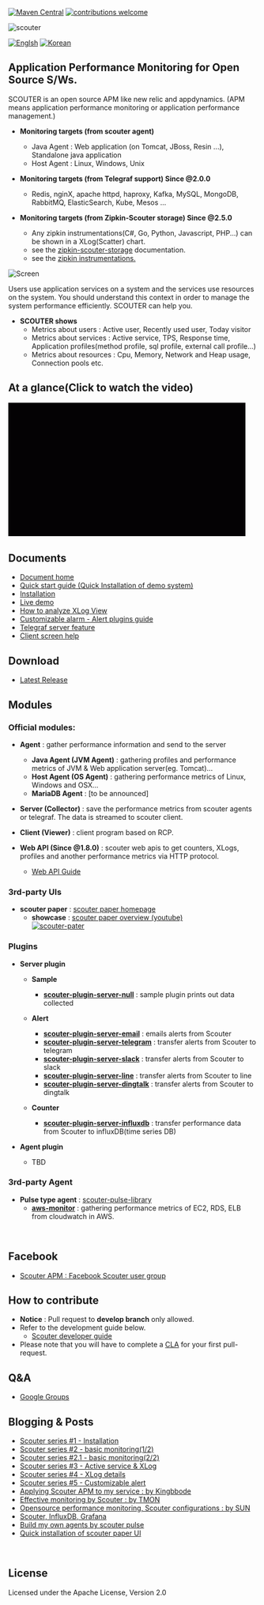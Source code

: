 [![Maven Central](https://maven-badges.herokuapp.com/maven-central/io.github.scouter-project/scouter-parent/badge.svg?t=1)](https://maven-badges.herokuapp.com/maven-central/io.github.scouter-project/scouter-parent)
[![contributions welcome](https://img.shields.io/badge/contributions-welcome-brightgreen.svg?style=flat)](https://github.com/scouter-project/scouter/issues)


![scouter](./scouter.document/img/main/scouter-logo-w200.png)

[![Englsh](https://img.shields.io/badge/language-English-orange.svg)](README.md) [![Korean](https://img.shields.io/badge/language-Korean-blue.svg)](README_kr.md)

## Application Performance Monitoring for Open Source S/Ws.
SCOUTER is an open source APM like new relic and appdynamics.
(APM means application performance monitoring or application performance management.)

 - **Monitoring targets (from scouter agent)**
   - Java Agent : Web application (on Tomcat, JBoss, Resin ...), Standalone java application
   - Host Agent : Linux, Windows, Unix

 - **Monitoring targets (from Telegraf support) Since @2.0.0**
   - Redis, nginX, apache httpd, haproxy, Kafka, MySQL, MongoDB, RabbitMQ, ElasticSearch, Kube, Mesos ...

 - **Monitoring targets (from Zipkin-Scouter storage) Since @2.5.0**
   - Any zipkin instrumentations(C#, Go, Python, Javascript, PHP...) can be shown in a XLog(Scatter) chart. 
   - see the [zipkin-scouter-storage](https://github.com/scouter-project/zipkin-scouter) documentation.
   - see the [zipkin instrumentations.](https://zipkin.io/pages/extensions_choices.html)  
  
![Screen](./scouter.document/img/main/dashboard-sample-1.png)

Users use application services on a system and the services use resources on the system.
You should understand this context in order to manage the system performance efficiently.
SCOUTER can help you.

- **SCOUTER shows**
  - Metrics about users : Active user, Recently used user, Today visitor
  - Metrics about services : Active service, TPS, Response time, Application profiles(method profile, sql profile, external call profile...)
  - Metrics about resources : Cpu, Memory, Network and Heap usage, Connection pools etc.

## At a glance(Click to watch the video)
[![Demo gif](./scouter.document/img/main/scouter-movie.gif)](https://youtu.be/iuArTzsD7Ws)

## Documents
 - [Document home](./scouter.document/index.md)
 - [Quick start guide (Quick Installation of demo system)](./scouter.document/main/Quick-Start.md)
 - [Installation](./scouter.document/main/Setup.md)
 - [Live demo](./scouter.document/main/Live-Demo.md)
 - [How to analyze XLog View](./scouter.document/client/Reading-XLog.md)
 - [Customizable alarm - Alert plugins guide](./scouter.document/main/Alert-Plugin-Guide.md)
 - [Telegraf server feature](./scouter.document/main/Telegraf-Server.md)
 - [Client screen help](./scouter.document/client/How-To-Use-Client.md)

## Download
 - [Latest Release](https://github.com/scouter-project/scouter/releases/)

## Modules
### Official modules:

- **Agent** : gather performance information and send to the server
  - **Java Agent (JVM Agent)** : gathering profiles and performance metrics of JVM & Web application server(eg. Tomcat)...
  - **Host Agent (OS Agent)** : gathering performance metrics of Linux, Windows and OSX...
  - **MariaDB Agent** : [to be announced]

- **Server (Collector)** : save the performance metrics from scouter agents or telegraf. The data is streamed to scouter client.

- **Client (Viewer)** : client program based on RCP.

- **Web API (Since @1.8.0)** : scouter web apis to get counters, XLogs, profiles and another performance metrics via HTTP protocol.
  - [Web API Guide](./scouter.document/tech/Web-API-Guide.md)

### 3rd-party UIs
- **scouter paper** : [scouter paper homepage](https://scouter-contrib.github.io/scouter-paper/)
  - **showcase** : [scouter paper overview (youtube)](https://www.youtube.com/watch?v=NjJ0dGhdIbU)  
[![scouter-pater](https://scouter-contrib.github.io/scouter-paper/img/img12.png)](https://www.youtube.com/watch?v=NjJ0dGhdIbU)

### Plugins
- **Server plugin**
  - **Sample**
    - **[scouter-plugin-server-null](https://github.com/scouter-project/scouter-plugin-server-null)** : sample plugin prints out data collected
  
  - **Alert**
    - **[scouter-plugin-server-email](https://github.com/scouter-contrib/scouter-plugin-server-alert-email)** : emails alerts from Scouter
    - **[scouter-plugin-server-telegram](https://github.com/scouter-contrib/scouter-plugin-server-alert-telegram)** : transfer alerts from Scouter to telegram
    - **[scouter-plugin-server-slack](https://github.com/scouter-contrib/scouter-plugin-server-alert-slack)** : transfer alerts from Scouter to slack
    - **[scouter-plugin-server-line](https://github.com/scouter-contrib/scouter-plugin-server-alert-line)** : transfer alerts from Scouter to line
    - **[scouter-plugin-server-dingtalk](https://github.com/scouter-contrib/scouter-plugin-server-alert-dingtalk)** : transfer alerts from Scouter to dingtalk
    
  - **Counter** 
    - **[scouter-plugin-server-influxdb](https://github.com/scouter-contrib/scouter-plugin-server-influxdb)** : transfer performance data from Scouter to influxDB(time series DB)  

- **Agent plugin**
  - TBD

### 3rd-party Agent
- **Pulse type agent** : [scouter-pulse-library](https://github.com/scouter-contrib/scouter-pulse)
  - **[aws-monitor](https://github.com/nices96/scouter-pulse-aws-monitor)** : gathering performance metrics of EC2, RDS, ELB from cloudwatch in AWS.

<br>

## Facebook
 - [Scouter APM : Facebook Scouter user group](https://www.facebook.com/groups/scouterapm/)

## How to contribute
 - **Notice** : Pull request to **develop branch** only allowed.
 - Refer to the development guide below.
   - [Scouter developer guide](./scouter.document/tech/Developer-Guide.md)
 - Please note that you will have to complete a [CLA](http://goo.gl/forms/xSmYs8qM9J) for your first pull-request.

## Q&A
 - [Google Groups](https://groups.google.com/forum/#!forum/scouter-project)

## Blogging & Posts
 - [Scouter series #1 - Installation](https://translate.google.co.kr/translate?hl=ko&sl=ko&tl=en&u=https%3A%2F%2Fgunsdevlog.blogspot.kr%2F2017%2F07%2Fscouter-apm-1.html)
 - [Scouter series #2 - basic monitoring(1/2)](https://translate.google.co.kr/translate?hl=ko&sl=ko&tl=en&u=https%3A%2F%2Fgunsdevlog.blogspot.kr%2F2017%2F07%2Fscouter-apm-2-12.html)
 - [Scouter series #2.1 - basic monitoring(2/2)](https://translate.google.co.kr/translate?hl=ko&sl=ko&tl=en&u=https%3A%2F%2Fgunsdevlog.blogspot.kr%2F2017%2F07%2Fscouter-apm-basic-monitoring-2.html)
 - [Scouter series #3 - Active service & XLog](https://translate.google.co.kr/translate?hl=ko&sl=ko&tl=en&u=http%3A%2F%2Fgunsdevlog.blogspot.kr%2F2018%2F05%2Fscouter-apm-xlog-howto.html)
 - [Scouter series #4 - XLog details](https://translate.google.co.kr/translate?hl=ko&sl=ko&tl=en&u=http%3A%2F%2Fgunsdevlog.blogspot.kr%2F2018%2F05%2Fscouter-apm-active-service-xlog.html)
 - [Scouter series #5 - Customizable alert](https://translate.google.co.kr/translate?hl=ko&sl=ko&tl=en&u=http%3A%2F%2Fgunsdevlog.blogspot.kr%2F2018%2F05%2Fscouter-customizable-alert.html)
 - [Applying Scouter APM to my service : by Kingbbode](https://translate.google.co.kr/translate?hl=ko&sl=ko&tl=en&u=http%3A%2F%2Fkingbbode.tistory.com%2F12)
 - [Effective monitoring by Scouter : by TMON](https://translate.google.co.kr/translate?hl=ko&sl=ko&tl=en&u=http%3A%2F%2Fblog.naver.com%2FPostView.nhn%3FblogId%3Dtmondev%26logNo%3D220870505665)
 - [Opensource performance monitoring, Scouter configurations : by SUN](https://translate.google.co.kr/translate?hl=ko&sl=ko&tl=en&u=http%3A%2F%2Fwww.popit.kr%2Fscouter-open-source-apm-config%2F)
 - [Scouter, InfluxDB, Grafana](https://translate.google.co.kr/translate?hl=ko&sl=ko&tl=en&u=https%3A%2F%2Fgunleeblog.wordpress.com%2F2016%2F04%2F01%2Fopen-source-apm-scouter-influxdb-grafana-%25EC%2597%25B0%25EB%258F%2599-step-by-step%2F)
 - [Build my own agents by scouter pulse](https://translate.google.co.kr/translate?hl=ko&sl=ko&tl=en&u=https%3A%2F%2Fgunleeblog.wordpress.com%2F2016%2F09%2F07%2Fscouter-pulse%25EB%25A5%25BC-%25EC%259D%25B4%25EC%259A%25A9%25ED%2595%2598%25EC%2597%25AC-%25EB%2582%2598%25EB%25A7%258C%25EC%259D%2598-agent-%25EB%25A7%258C%25EB%2593%25A4%25EA%25B8%25B0%2F)
 - [Quick installation of scouter paper UI](https://gunsdevlog.blogspot.kr/2018/04/scouter-web-ui-paper.html)

<br>
 
## License
Licensed under the Apache License, Version 2.0
<br>

